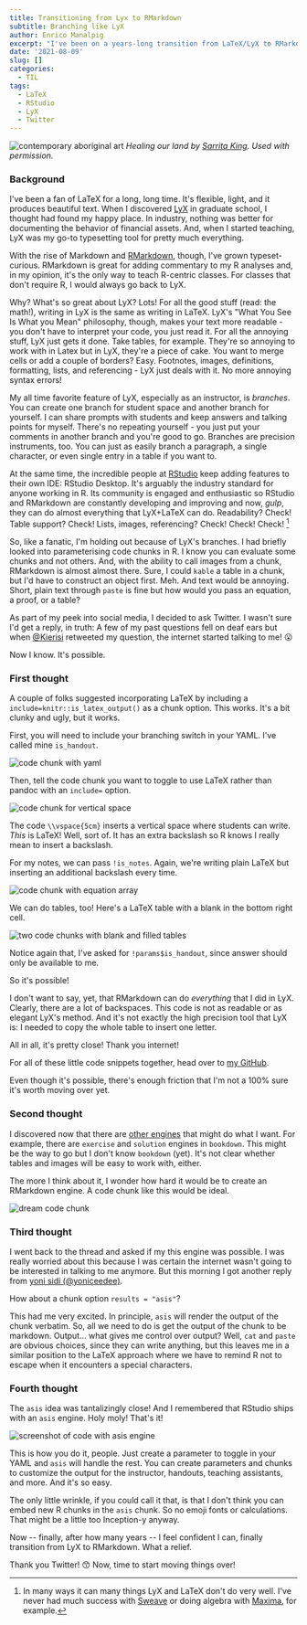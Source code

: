 ```yaml
---
title: Transitioning from Lyx to RMarkdown
subtitle: Branching like LyX
author: Enrico Manalpig
excerpt: "I've been on a years-long transition from LaTeX/LyX to RMarkdown. Over the last few days, with help from some kind folks on Twitter, I know how to branch like LyX: the asis engine"
date: '2021-08-09'
slug: []
categories:
  - TIL
tags:
  - LaTeX
  - RStudio
  - LyX
  - Twitter
---
```


![contemporary aboriginal art](featured.jpg) *Healing our land by [Sarrita King](https://artisticsolutionsgroup.com.au/). Used with permission.*

### Background

I've been a fan of LaTeX for a long, long time. It's flexible, light, and it produces beautiful text. When I discovered [LyX](https://lyx.org) in graduate school, I thought had found my happy place. In industry, nothing was better for documenting the behavior of financial assets. And, when I started teaching, LyX was my go-to typesetting tool for pretty much everything.

With the rise of Markdown and [RMarkdown](https://rmarkdown.rstudio.com/), though, I've grown typeset-curious. RMarkdown is great for adding commentary to my R analyses and, in my opinion, it's the only way to teach R-centric classes. For classes that don't require R, I would always go back to LyX.

Why? What's so great about LyX? Lots! For all the good stuff (read: the math!), writing in LyX is the same as writing in LaTeX. LyX's "What You See Is What you Mean" philosophy, though, makes your text more readable - you don't have to interpret your code, you just read it. For all the annoying stuff, LyX just gets it done. Take tables, for example.  They're so annoying to work with in Latex but in LyX, they're a piece of cake. You want to merge cells or add a couple of borders? Easy. Footnotes, images, definitions, formatting, lists, and referencing - LyX just deals with it. No more annoying syntax errors!

My all time favorite feature of LyX, especially as an instructor, is *branches*. You can create one branch for student space and another branch for yourself. I can share prompts with students and keep answers and talking points for myself. There's no repeating yourself - you just put your comments in another branch and you're good to go. Branches are precision instruments, too. You can just as easily branch a paragraph, a single character, or even single entry in a table if you want to.

At the same time, the incredible people at [RStudio](https://www.rstudio.com/) keep adding features to their own IDE: RStudio Desktop. It's arguably the industry standard for anyone working in R. Its community is engaged and enthusiastic so RStudio and RMarkdown are constantly developing and improving and now, *gulp*, they can do almost everything that LyX+LaTeX can do. Readability? Check! Table support? Check! Lists, images, referencing? Check! Check! Check! [^1]

[^1]: In many ways it can many things LyX and LaTeX don't do very well. I've never had much success with [Sweave](https://wiki.lyx.org/Glossary/Sweave) or doing algebra with [Maxima](https://maxima.sourceforge.io/), for example.

So, like a fanatic, I'm holding out because of LyX's branches. I had briefly looked into parameterising code chunks in R. I know you can evaluate some chunks and not others. And, with the ability to call images from a chunk, RMarkdown is almost almost there. Sure, I could `kable` a table in a chunk, but I'd have to construct an object first. Meh. And text would be annoying. Short, plain text through `paste` is fine but how would you pass an equation, a proof, or a table?

As part of my peek into social media, I decided to ask Twitter. I wasn't sure I'd get a reply, in truth: A few of my past questions fell on deaf ears but when [\@Kierisi](https://twitter.com/kierisi) retweeted my question, the internet started talking to me! 😮

Now I know. It's possible.

### First thought

A couple of folks suggested incorporating LaTeX by including a `include=knitr::is_latex_output()` as a chunk option.  This works.  It's a bit clunky and ugly, but it works.

First, you will need to include your branching switch in your YAML. I've called mine `is_handout`.

![code chunk with yaml](./images/YAML.png)

Then, tell the code chunk you want to toggle to use LaTeX rather than pandoc with an `include=` option.

![code chunk for vertical space](./images/vspace_chunk.png)


The code `\\vspace{5cm}` inserts a vertical space where students can write. *This* is LaTeX! Well, sort of. It has an extra backslash so R knows I really mean to insert a backslash.

For my notes, we can pass `!is_notes`. Again, we're writing plain LaTeX but inserting an additional backslash every time.

![code chunk with equation array](./images/eqnarray_chunk.png)

We can do tables, too! Here's a LaTeX table with a blank in the bottom right cell.

![two code chunks with blank and filled tables](./images/tbl_chunk.png)

Notice again that, I've asked for `!params$is_handout`, since answer should only be available to me.

So it's possible!

I don't want to say, yet, that RMarkdown can do *everything* that I did in LyX. Clearly, there are a lot of backspaces. This code is not as readable or as elegant LyX's method. And it's not exactly the high precision tool that LyX is: I needed to copy the whole table to insert one letter. 

All in all, it's pretty close! Thank you internet!

For all of these little code snippets together, head over to [my GitHub](https://github.com/enricomanlapig/useful_snippets/tree/master/branching_with_latex).

Even though it's possible, there's enough friction that I'm not a 100% sure it's worth moving over yet. 

### Second thought

I discovered now that there are [other engines](https://bookdown.org/yihui/rmarkdown/language-engines.html) that might do what I want. For example, there are `exercise` and `solution` engines in `bookdown`. This might be the way to go but I don't know `bookdown` (yet). It's not clear whether tables and images will be easy to work with, either.

The more I think about it, I wonder how hard it would be to create an RMarkdown engine. A code chunk like this would be ideal.

![dream code chunk](./images/dream_chunk.png)
    
### Third thought

I went back to the thread and asked if my this engine was possible.  I was really worried about this because I was certain the internet wasn't going to be interested in talking to me anymore.  But this morning I got another reply from [yoni sidi (\@yoniceedee)](https://twitter.com/yoniceedee).

How about a chunk option `results = "asis"`?

This had me very excited.  In principle, `asis` will render the output of the chunk verbatim.  So, all we need to do is get the output of the chunk to be markdown.  Output... what gives me control over output? Well, `cat` and `paste` are obvious choices, since they can write anything, but this leaves me in a similar position to the LaTeX approach where we have to remind R not to escape when it encounters a special characters.  



### Fourth thought

The `asis` idea was tantalizingly close! And I remembered that RStudio ships with an `asis` engine.  Holy moly! That's it!

![screenshot of code with asis engine](./images/asis_code_chunk.png)

This is how you do it, people.  Just create a parameter to toggle in your YAML and `asis` will handle the rest. You can create parameters and chunks to customize the output for the instructor, handouts, teaching assistants, and more. And it's so easy.

The only little wrinkle, if you could call it that, is that I don't think you can embed new R chunks in the `asis` chunk. So no emoji fonts or calculations.  That might be a little too Inception-y anyway.  

Now -- finally, after how many years -- I feel confident I can, finally transition from LyX to RMarkdown. What a relief.

Thank you Twitter! 😙 Now, time to start moving things over!
